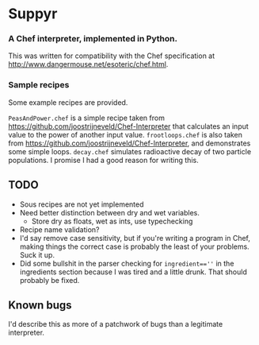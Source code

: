 # Suppyr
### A Chef interpreter, implemented in Python.

This was written for compatibility with the Chef specification at http://www.dangermouse.net/esoteric/chef.html.

### Sample recipes

Some example recipes are provided.

`PeasAndPower.chef` is a simple recipe taken
from https://github.com/joostrijneveld/Chef-Interpreter that calculates an input
value to the power of another input value.
`frootloops.chef` is also taken from https://github.com/joostrijneveld/Chef-Interpreter,
and demonstrates some simple loops.
`decay.chef` simulates radioactive decay of two
particle populations. I promise I had a good reason for writing this.

## TODO
- Sous recipes are not yet implemented
- Need better distinction between dry and wet variables.
    - Store dry as floats, wet as ints, use typechecking
- Recipe name validation?
- I'd say remove case sensitivity, but if you're writing a program in Chef, making things the correct case is probably the least of your problems. Suck it up.
- Did some bullshit in the parser checking for `ingredient==''` in the ingredients section because I was tired and a little drunk. That should probably be fixed.

## Known bugs
I'd describe this as more of a patchwork of bugs than a legitimate interpreter.
